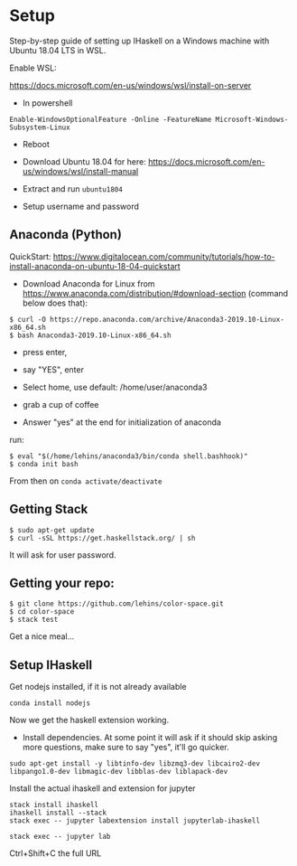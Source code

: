 # Setup

Step-by-step guide of setting up IHaskell on a Windows machine with Ubuntu 18.04 LTS in
WSL.


Enable WSL:

https://docs.microsoft.com/en-us/windows/wsl/install-on-server


* In powershell
```
Enable-WindowsOptionalFeature -Online -FeatureName Microsoft-Windows-Subsystem-Linux
```

* Reboot


* Download Ubuntu 18.04 for here: https://docs.microsoft.com/en-us/windows/wsl/install-manual


* Extract and run `ubuntu1804`


* Setup username and password

## Anaconda (Python)

QuickStart: https://www.digitalocean.com/community/tutorials/how-to-install-anaconda-on-ubuntu-18-04-quickstart


* Download Anaconda for Linux from
  https://www.anaconda.com/distribution/#download-section (command below does that):

```
$ curl -O https://repo.anaconda.com/archive/Anaconda3-2019.10-Linux-x86_64.sh
$ bash Anaconda3-2019.10-Linux-x86_64.sh
```

* press enter,

* say "YES", enter

* Select home, use default: /home/user/anaconda3

* grab a cup of coffee

* Answer "yes" at the end for initialization of anaconda

run:
```
$ eval "$(/home/lehins/anaconda3/bin/conda shell.bashhook)"
$ conda init bash
```

From then on `conda activate/deactivate`

## Getting Stack

```
$ sudo apt-get update
$ curl -sSL https://get.haskellstack.org/ | sh
```

It will ask for user password.


## Getting your repo:


```
$ git clone https://github.com/lehins/color-space.git
$ cd color-space
$ stack test
```

Get a nice meal...


## Setup IHaskell

Get nodejs installed, if it is not already available
```
conda install nodejs
```

Now we get the haskell extension working.

* Install dependencies. At some point it will ask if it should skip asking more questions,
  make sure to say "yes", it'll go quicker.

```
sudo apt-get install -y libtinfo-dev libzmq3-dev libcairo2-dev libpango1.0-dev libmagic-dev libblas-dev liblapack-dev
```

Install the actual ihaskell and extension for jupyter
```
stack install ihaskell
ihaskell install --stack
stack exec -- jupyter labextension install jupyterlab-ihaskell
```


```
stack exec -- jupyter lab
```

Ctrl+Shift+C the full URL
